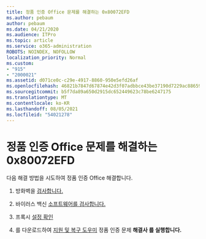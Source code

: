 ```yaml
---
title: 정품 인증 Office 문제를 해결하는 0x80072EFD
ms.author: pebaum
author: pebaum
ms.date: 04/21/2020
ms.audience: ITPro
ms.topic: article
ms.service: o365-administration
ROBOTS: NOINDEX, NOFOLLOW
localization_priority: Normal
ms.custom:
- "915"
- "2000021"
ms.assetid: d071ce0c-c29e-4917-8860-950e5efd26af
ms.openlocfilehash: 46821b7847d67874e42d3f07adbbce43be37190d7229ac886595d03c43cbfeb6
ms.sourcegitcommit: b5f7da89a650d2915dc652449623c78be6247175
ms.translationtype: MT
ms.contentlocale: ko-KR
ms.lasthandoff: 08/05/2021
ms.locfileid: "54021278"
---
```

# <a name="steps-to-resolve-office-activation-error-0x80072efd"></a>정품 인증 Office 문제를 해결하는 0x80072EFD

다음 해결 방법을 시도하여 정품 인증 Office 해결합니다.
  
1. 방화벽을 [검사합니다.](https://support.office.com/article/0d23d3c0-c19c-4b2f-9845-5344fedc4380#BKMK_CheckFirewall)

2. 바이러스 백신 [소프트웨어를 검사합니다.](https://support.office.com/article/0d23d3c0-c19c-4b2f-9845-5344fedc4380#BKMK_CheckAV)

3. 프록시 [설정 확인](https://support.office.com/article/0d23d3c0-c19c-4b2f-9845-5344fedc4380#BKMK_CheckProxy)

4. 를 다운로드하여 [지원 및 복구 도우미](https://aka.ms/SARA-OfficeActivation-Alchemy) 정품 인증 문제 **해결사 를 실행합니다.**
